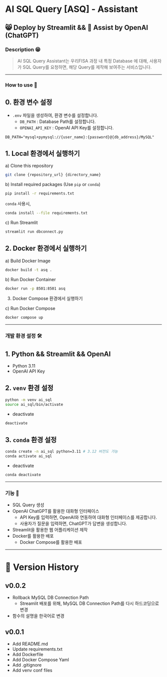 # AI SQL Query **[ASQ]**  - Assistant

## 😸 Deploy by Streamlit && 💾 Assist by OpenAI (ChatGPT)

### Description 😁

> AI SQL Query Assistant는 우리FISA 과정 내 특정 Database 에 대해, 
> 사용자가 SQL Query를 요청하면, 
> 해당 Query를 제작해 보여주는 서비스입니다.

---

### How to use 🤔

## 0. 환경 변수 설정

- `.env` 파일을 생성하여, 환경 변수를 설정합니다.
  - `DB_PATH` : Database Path를 설정합니다.
  - `OPENAI_API_KEY` : OpenAI API Key를 설정합니다.
```
DB_PATH="mysql+pymysql://{user_name}:{password}@{db_address}/MySQL"
```

## 1. Local 환경에서 실행하기

  a) Clone this repository

  ```bash
  git clone {repository_url} {directory_name}
  ```

  b) Install required packages (Use `pip` or `conda`)

  ```bash
  pip install -r requirements.txt
  ```
  
  `conda` 사용시,
  
  ```bash
  conda install --file requirements.txt
  ```

  c) Run Streamlit

  ```bash
  streamlit run dbconnect.py
  ```

## 2. Docker 환경에서 실행하기

  a) Build Docker Image

  ```bash
  docker build -t asq .
  ```

  b) Run Docker Container

  ```bash
  docker run -p 8501:8501 asq
  ```

3. Docker Compose 환경에서 실행하기

  c) Run Docker Compose

  ```bash
  docker compose up
  ```

---

### 개발 환경 설정 🛠

## 1. Python && Streamlit && OpenAI

- Python 3.11
- OpenAI API Key

## 2. `venv` 환경 설정

```bash
python -m venv ai_sql
source ai_sql/bin/activate
```

- deactivate

```bash
deactivate
```

## 3. `conda` 환경 설정

```bash
conda create -n ai_sql python=3.11 # 3.12 버전도 가능
conda activate ai_sql
```

- deactivate

```bash
conda deactivate
```

---

### 기능 🚀

- SQL Query 생성
- OpenAI ChatGPT를 활용한 대화형 인터페이스
  - API Key를 입력하면, OpenAI와 연동하여 대화형 인터페이스를 제공합니다.
  - 사용자가 질문을 입력하면, ChatGPT가 답변을 생성합니다.
- Streamlit을 활용한 웹 어플리케이션 제작
- Docker를 활용한 배포
  - Docker Compose를 활용한 배포

---

# 📒 Version History

## v0.0.2
- Rollback MySQL DB Connection Path
  - Streamlit 배포를 위해, MySQL DB Connection Path를 다시 하드코딩으로 변경
- 함수의 설명을 한국어로 변경

## v0.0.1
- Add README.md
- Update requirements.txt
- Add Dockerfile
- Add Docker Compose Yaml
- Add .gitignore
- Add venv conf files